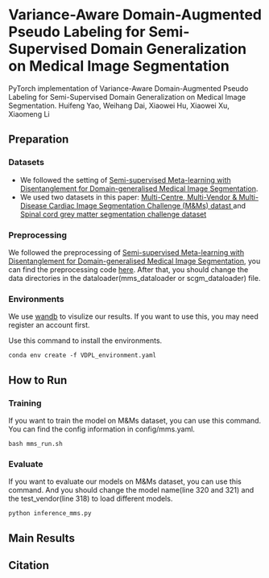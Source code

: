 # Variance-Aware Domain-Augmented Pseudo Labeling for Semi-Supervised Domain Generalization on Medical Image Segmentation
PyTorch implementation of Variance-Aware Domain-Augmented Pseudo Labeling for Semi-Supervised Domain Generalization on Medical Image Segmentation.
Huifeng Yao, Weihang Dai, Xiaowei Hu, Xiaowei Xu, Xiaomeng Li

<!-- Architecture:
- configs (config file)
- inference_mms.py(inference file for M&Ms dataset)
- inference_scgm.py(inference file for SCGM dataset)
- mms_dataloader.py(dataloader for M&Ms dataset)
- scgm_dataloader.py(dataloader for SCGM dataset)
- mms_train.py(train file for M&Ms dataset)
- scgm_train.py(train file for SCGM dataset) -->

## Preparation
### Datasets

* We followed the setting of [Semi-supervised Meta-learning with Disentanglement for Domain-generalised Medical Image Segmentation](https://arxiv.org/abs/2106.13292).
* We used two datasets in this paper: [Multi-Centre, Multi-Vendor & Multi-Disease Cardiac Image Segmentation Challenge (M&Ms) datast ](https://www.ub.edu/mnms/) and [Spinal cord grey matter segmentation challenge dataset](http://niftyweb.cs.ucl.ac.uk/challenge/index.php)
### Preprocessing

We followed the preprocessing of [Semi-supervised Meta-learning with Disentanglement for Domain-generalised Medical Image Segmentation](https://arxiv.org/abs/2106.13292), you can find the preprocessing code [here](https://github.com/xxxliu95/DGNet).
After that, you should change the data directories in the dataloader(mms_dataloader or scgm_dataloader) file.

### Environments
We use [wandb](https://wandb.ai/site) to visulize our results. If you want to use this, you may need register an account first.

Use this command to install the environments.
```
conda env create -f VDPL_environment.yaml
```
## How to Run

### Training
If you want to train the model on M&Ms dataset, you can use this command. You can find the config information in config/mms.yaml.
```
bash mms_run.sh
```

### Evaluate
If you want to evaluate our models on M&Ms dataset, you can use this command. And you should change the model name(line 320 and 321) and the test_vendor(line 318) to load different models.
```
python inference_mms.py
```


## Main Results

## Citation
